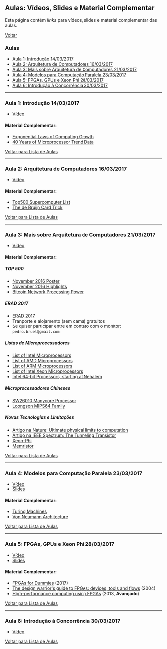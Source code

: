 ## Aulas: Vídeos, Slides e Material Complementar

Esta página contém *links* para vídeos, slides e material complementar das
aulas.

[Voltar](./index.html)

### Aulas

- [Aula 1: Introdução 14/03/2017](#aula-1-introdução-14032017)
- [Aula 2: Arquitetura de Computadores 16/03/2017](#aula-2-arquitetura-de-computadores-16032017)
- [Aula 3: Mais sobre Arquitetura de Computadores 21/03/2017](#aula-3-mais-sobre-arquitetura-de-computadores-21032017)
- [Aula 4: Modelos para Computação Paralela 23/03/2017](#aula-4-modelos-para-computação-paralela-23032017)
- [Aula 5: FPGAs, GPUs e Xeon Phi 28/03/2017](#aula-5-fpgas-gpus-e-xeon-phi-28032017)
- [Aula 6: Introdução à Concorrência 30/03/2017](#aula-6-introdução-à-concorrência-30032017)

---

### Aula 1: Introdução 14/03/2017

- [Vídeo](https://goo.gl/photos/E2mRyuxvb4cr9AA77)

#### Material Complementar:

- [Exponential Laws of Computing Growth](http://cacm.acm.org/magazines/2017/1/211094-exponential-laws-of-computing-growth/fulltext)
- [40 Years of Microprocessor Trend Data](https://www.karlrupp.net/2015/06/40-years-of-microprocessor-trend-data/)

[Voltar para Lista de Aulas](#aulas)

---

### Aula 2: Arquitetura de Computadores 16/03/2017

- [Vídeo](https://goo.gl/photos/VittvNJ8tbLwUKJy6)

#### Material Complementar:

- [Top500 Supercomputer List](https://www.top500.org/)
- [The de Bruijn Card Trick](https://golem.ph.utexas.edu/category/2015/01/mathematics_and_magic_the_de_b.html)

[Voltar para Lista de Aulas](#aulas)

---

### Aula 3: Mais sobre Arquitetura de Computadores 21/03/2017

- [Vídeo](https://goo.gl/photos/fH1e7ch6QqgjYktt5)

#### Material Complementar:

##### TOP 500

- [November 2016 Poster](http://paca.ime.usp.br/pluginfile.php/116791/mod_resource/content/1/TOP500_201611_Poster.pdf)
- [November 2016 Highlights](https://www.top500.org/lists/2016/11/highlights/)
- [Bitcoin Network Processing Power](http://jasondrowley.com/2015/12/04/the-bitcoin-network-is-11000x-faster-than-the-top-500-supercomputers-combined/)

##### ERAD 2017

- [ERAD 2017](http://www.erad-sp.org)
- Tranporte e alojamento (sem cama) gratuitos
- Se quiser participar entre em contato com o monitor: `pedro.bruel@gmail.com`

##### Listas de Microprocessadores

- [List of Intel Microprocessors](https://en.wikipedia.org/wiki/List_of_Intel_microprocessors)
- [List of AMD Microprocessors](https://en.wikipedia.org/wiki/List_of_AMD_microprocessors)
- [List of ARM Microprocessors](https://en.wikipedia.org/wiki/List_of_ARM_microarchitectures)
- [List of Intel Xeon Microprocessors](https://en.wikipedia.org/wiki/List_of_Intel_Xeon_microprocessors)
- [Intel 64-bit Processors, starting at Nehalem](https://en.wikipedia.org/wiki/List_of_Intel_microprocessors#64-bit_processors:_Intel_64_.E2.80.93_Nehalem_microarchitecture)

##### Microprocessadores Chineses

- [SW26010 Manycore Processor](https://en.wikipedia.org/wiki/SW26010)
- [Loongson MIPS64 Family](https://en.wikipedia.org/wiki/Loongson)

##### Novas Tecnologias e Limitações

- [Artigo na Nature: Ultimate physical limits to computation](https://arxiv.org/pdf/quant-ph/9908043.pdf)
- [Artigo na IEEE Spectrum: The Tunneling Transistor](http://spectrum.ieee.org/semiconductors/devices/the-tunneling-transistor)
- [Xeon-Phi](https://en.wikipedia.org/wiki/Xeon_Phi)
- [Memristor](https://en.wikipedia.org/wiki/Memristor)

[Voltar para Lista de Aulas](#aulas)

---

### Aula 4: Modelos para Computação Paralela 23/03/2017

- [Vídeo](https://goo.gl/photos/S44SBaDPD2bPZCSQ8)
- [Slides](http://paca.ime.usp.br/pluginfile.php/118368/mod_resource/content/1/aula4.pdf)

#### Material Complementar:

- [Turing Machines](https://en.wikipedia.org/wiki/Turing_machine)
- [Von Neumann Architecture](https://en.wikipedia.org/wiki/Von_Neumann_architecture)

[Voltar para Lista de Aulas](#aulas)

---

### Aula 5: FPGAs, GPUs e Xeon Phi 28/03/2017

- [Vídeo](https://goo.gl/photos/BbbARhDScMq8iqHu5)
- [Slides](https://github.com/phrb/MAC5742-0219-fpgas-gpus-xeonphi/raw/master/fpgas-gpus-xeonphi.pdf)

#### Material Complementar:

- [FPGAs for Dummies](https://www.altera.com/content/dam/altera-www/global/en_US/pdfs/literature/misc/fpgas_for_dummies_ebook.pdf) (2017)
- [The design warrior's guide to FPGAs: devices, tools and flows](https://www.elsevier.com/books/the-design-warriors-guide-to-fpgas/maxfield/978-0-7506-7604-5) (2004)
- [High-performance computing using FPGAs](https://www.springer.com/br/book/9781461417903) (2013, **Avançado**)

[Voltar para Lista de Aulas](#aulas)

---

### Aula 6: Introdução à Concorrência 30/03/2017

- [Vídeo](https://goo.gl/photos/mJHQRhQCENhJG8VcA)

[Voltar para Lista de Aulas](#aulas)
